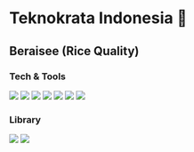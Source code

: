# Teknokrata Indonesia 👋
## Beraisee (Rice Quality)

### Tech & Tools
<img src="https://img.shields.io/badge/-HTML5-E34F26?style=flat&logo=html5&logoColor=white">
<img src="https://img.shields.io/badge/-CSS3-1572B6?style=flat&logo=css3&logoColor=white">
<img src="https://img.shields.io/badge/-JavaScript-eed718?style=flat&logo=javascript&logoColor=ffffff">
<img src="http://img.shields.io/badge/-VS%20Code-007ACC?style=flat&logo=visual%20studio%20code&logoColor=white">
<img src="http://img.shields.io/badge/-Git-F1502F?style=flat&logo=git&logoColor=FFFFFF">
<img src="https://img.shields.io/badge/-Roboflow-5A0FC8?style=flat">
<img src="http://img.shields.io/badge/-Nominatim-4285F4?style=flat&logo=openstreetmap&logoColor=white">

### Library
<img src="https://img.shields.io/badge/-ApexCharts-4285F4?style=flat">
<img src="https://img.shields.io/badge/-PhosporIcons-84CC16?style=flat">
